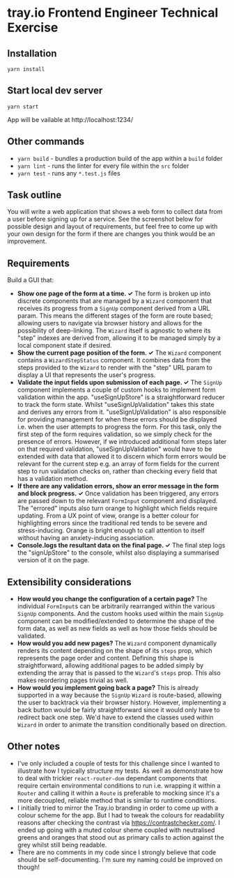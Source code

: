 # tray.io Frontend Engineer Technical Exercise

## Installation

`yarn install`

## Start local dev server

`yarn start`

App will be vailable at http://localhost:1234/

## Other commands

- `yarn build` - bundles a production build of the app within a `build` folder
- `yarn lint` - runs the linter for every file within the `src` folder
- `yarn test` - runs any `*.test.js` files

## Task outline
You will write a web application that shows a web form to collect data from a user before signing up for a service. See the screenshot below for possible design and layout of requirements, but feel free to come up with your own design for the form if there are changes you think would be an improvement.

## Requirements
Build a GUI that:
- **Show one page of the form at a time. &#x2713;**
	The form is broken up into discrete components that are managed by a `Wizard` component that receives its progress from a `SignUp` component derived from a URL param. This means the different stages of the form are route based; allowing users to navigate via browser history and allows for the possibility of deep-linking. The `Wizard` itself is agnostic to where its "step" indexes are derived from, allowing it to be managed simply by a local component state if desired.
- **Show the current page position of the form. &#x2713;**
	The `Wizard` component contains a `WizardStepStatus` component. It combines data from the steps provided to the `Wizard` to render with the "step" URL param to display a UI that represents the user's progress.
- **Validate the input fields upon submission of each page. &#x2713;**
	The `SignUp` component implements a couple of custom hooks to implement form validation within the app. "useSignUpStore" is a straightforward reducer to track the form state. Whilst "useSignUpValidation" takes this state and derives any errors from it. "useSignUpValidation" is also responsible for providing management for when these errors should be displayed i.e. when the user attempts to progress the form. For this task, only the first step of the form requires validation, so we simply check for the presence of errors. However, if we introduced additional form steps later on that required validation, "useSignUpValidation" would have to be extended with data that allowed it to discern which form errors would be relevant for the current step e.g. an array of form fields for the current step to run validation checks on, rather than checking every field that has a validation method.
- **If there are any validation errors, show an error message in the form
and block progress. &#x2713;**
	Once validation has been triggered, any errors are passed down to the relevant `FormInput` component and displayed. The "errored" inputs also turn orange to highlight which fields require updating. From a UX point of view, orange is a better colour for highlighting errors since the traditional red tends to be severe and stress-inducing. Orange is bright enough to call attention to itself without having an anxiety-inducing association.
- **Console.logs the resultant data on the final page. &#x2713;**
	The final step logs the "signUpStore" to the console, whilst also displaying a summarised version of it on the page.

## Extensibility considerations

- **How would you change the configuration of a certain page?**
	The individual `FormInput`s can be arbitrarily rearranged within the various `SignUp` components. And the custom hooks used within the main `SignUp` component can be modified/extended to determine the shape of the form data, as well as new fields as well as how those fields should be validated.
- **How would you add new pages?**
	The `Wizard` component dynamically renders its content depending on the shape of its `steps` prop, which represents the page order and content. Defining this shape is straightforward, allowing additional pages to be added simply by extending the array that is passed to the `Wizard`'s `steps` prop. This also makes reordering pages trivial as well.
- **How would you implement going back a page?**
	This is already supported in a way because the `SignUp` `Wizard` is route-based, allowing the user to backtrack via their browser history. However, implementing a back button would be fairly straightforward since it would only have to redirect back one step. We'd have to extend the classes used within `Wizard` in order to animate the transition conditionally based on direction.

## Other notes
- I've only included a couple of tests for this challenge since I wanted to illustrate how I typically structure my tests. As well as demonstrate how to deal with trickier `react-router-dom` dependant components that require certain environmental conditions to run i.e. wrapping it within a `Router` and calling it within a `Route` is preferable to mocking since it's a more decoupled, reliable method that is similar to runtime conditions.
- I initially tried to mirror the Tray.io branding in order to come up with a colour scheme for the app. But I had to tweak the colours for readability reasons after checking the contrast via https://contrastchecker.com/. I ended up going with a muted colour sheme coupled with neutralised greens and oranges that stood out as primary calls to action against the grey whilst still being readable.
- There are no comments in my code since I strongly believe that code should be self-documenting. I'm sure my naming could be improved on though!
